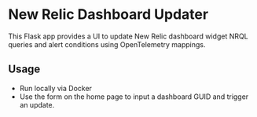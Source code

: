 # New Relic Dashboard Updater

This Flask app provides a UI to update New Relic dashboard widget NRQL queries and alert conditions using OpenTelemetry mappings.

## Usage
- Run locally via Docker
- Use the form on the home page to input a dashboard GUID and trigger an update.